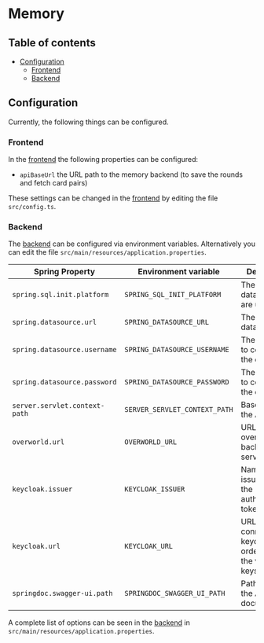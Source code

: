 # Memory

## Table of contents

<!-- TOC -->
* [Configuration](#configuration)
  * [Frontend](#frontend)
  * [Backend](#backend)
<!-- TOC -->

## Configuration

Currently, the following things can be configured.

### Frontend

In the [frontend](https://github.com/Gamify-IT/memory) the following properties can be configured:

- `apiBaseUrl` the URL path to the memory backend (to save the rounds and fetch card pairs)

These settings can be changed in the [frontend](https://github.com/Gamify-IT/memory) by editing the file `src/config.ts`.

### Backend

The [backend](https://github.com/Gamify-IT/memory-backend) can be configured via environment variables.
Alternatively you can edit the file `src/main/resources/application.properties`.

| Spring Property               | Environment variable          | Description                                                      | Default value                                |
|-------------------------------|-------------------------------|------------------------------------------------------------------|----------------------------------------------|
| `spring.sql.init.platform`    | `SPRING_SQL_INIT_PLATFORM`    | The kind of database you are using                               | `postgres`                                   |
| `spring.datasource.url`       | `SPRING_DATASOURCE_URL`       | The URL to the database                                          | `jdbc:postgresql://localhost:5432/postgres`  |
| `spring.datasource.username`  | `SPRING_DATASOURCE_USERNAME`  | The username to connect to the database                          | `postgres`                                   |
| `spring.datasource.password`  | `SPRING_DATASOURCE_PASSWORD`  | The password to connect to the database                          | `postgres`                                   |
| `server.servlet.context-path` | `SERVER_SERVLET_CONTEXT_PATH` | Base path for the API                                            | `/api/v1`                                    |
| `overworld.url`               | `OVERWORLD_URL`               | URL of the overworld backend service                             | `http://localhost/overworld/api/v1`          |
| `keycloak.issuer`             | `KEYCLOAK_ISSUER`             | Name of the issuer used in the authentication tokens             | `http://localhost/keycloak/realms/Gamify-IT` |
| `keycloak.url`                | `KEYCLOAK_URL`                | URL to connect to keycloak in order to fetch the validation keys | `http://localhost/keycloak/realms/Gamify-IT` |
| `springdoc.swagger-ui.path`   | `SPRINGDOC_SWAGGER_UI_PATH`   | Path to serve the API documentation                              | `/swagger-ui`                                |

A complete list of options can be seen in the [backend](https://github.com/Gamify-IT/memory-backend) in `src/main/resources/application.properties`.
